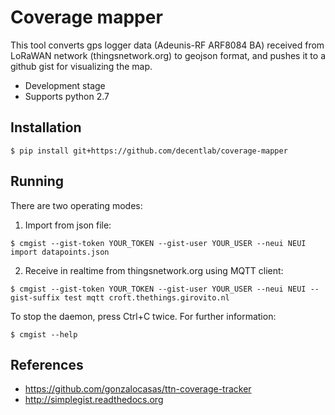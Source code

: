 Coverage mapper
===============
This tool converts gps logger data (Adeunis-RF ARF8084 BA) received from LoRaWAN network (thingsnetwork.org) to geojson format, and pushes it to a github gist for visualizing the map.

- Development stage
- Supports python 2.7

Installation
------------
```
$ pip install git+https://github.com/decentlab/coverage-mapper
```
Running
-------
There are two operating modes:

1. Import from json file:
  ```
  $ cmgist --gist-token YOUR_TOKEN --gist-user YOUR_USER --neui NEUI import datapoints.json
  ```

2. Receive in realtime from thingsnetwork.org using MQTT client:
  ```
  $ cmgist --gist-token YOUR_TOKEN --gist-user YOUR_USER --neui NEUI --gist-suffix test mqtt croft.thethings.girovito.nl
  ```
  
To stop the daemon, press Ctrl+C twice. For further information:
```
$ cmgist --help
```
References
----------
- https://github.com/gonzalocasas/ttn-coverage-tracker
- http://simplegist.readthedocs.org
